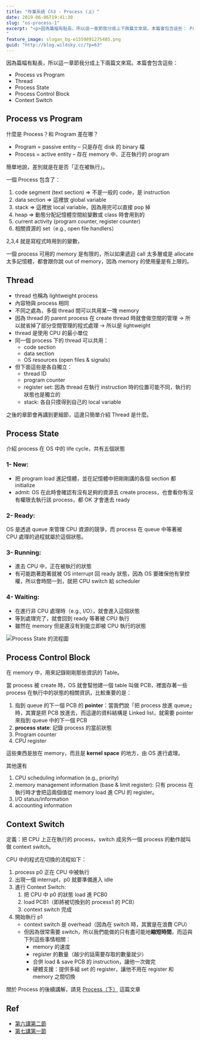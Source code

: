 ```yaml
---
title: "作業系統 Ch3 - Process (上）"
date: 2019-06-06T19:41:30
slug: "os-process-1"
excerpt: "<p>因為篇幅有點長，所以這一章節我分成上下兩篇文來寫。本篇會包含這些： Process vs Program Th&#8230;</p>
"
feature_image: slogan_bg-e1559891275485.png
guid: "http://blog.wildsky.cc/?p=63"
---
```

因為篇幅有點長，所以這一章節我分成上下兩篇文來寫。本篇會包含這些：

*   Process vs Program
*   Thread
*   Process State
*   Process Control Block
*   Context Switch

Process vs Program
------------------

什麼是 Process？和 Program 差在哪？

*   Program = passive entity – 只是存在 disk 的 binary 檔
*   Process = active entity – 存在 memory 中、正在執行的 program

簡單地說，差別就是在是否「正在被執行」。

一個 Process 包含了：

1.  code segment (text section) => 不是一般的 code，是 instruction
2.  data section => 這裡放 global variable
3.  stack => 這裡放 local variable，因為用完可以直接 pop 掉
4.  heap => 動態分配記憶體空間給變數或 class 時會用到的
5.  current activity (program counter, register counter)
6.  相關資源的 set（e.g., open file handlers）

2,3,4 就是寫程式時用到的變數，

一個 process 可用的 memory 是有限的，所以如果遞迴 call 太多層或是 allocate 太多記憶體，都會跟你說 out of memory，因為 memory 的使用量是有上限的。

Thread
------

*   thread 也稱為 lightweight process
*   內容物與 process 相同
*   不同之處為，多個 thread 間可以共用某一塊 memory
*   因為 thread 的 parent process 在 create thread 時就會做空間的管理
    → 所以就省掉了部分空間管理的程式處理
    → 所以是 lightweight
*   thread 是使用 CPU 的最小單位
*   同一個 process 下的 thread 可以共用：
    *   code section
    *   data section
    *   OS resources (open files & signals)
*   但下面這些是各自獨立：
    *   thread ID
    *   program counter
    *   register set: 因為 thread 在執行 instruction 時的位置可能不同，執行的狀態也是獨立的
    *   stack: 各自只摸得到自己的 local variable

之後的章節會再講到更細節，這邊只簡單介紹 Thread 是什麼。

Process State
-------------

介紹 process 在 OS 中的 life cycle，共有五個狀態

### 1- New:

*   把 program load 進記憶體，並在記憶體中把剛剛講的各個 section 都 initialize
*   admit: OS 在此時會確認有沒有足夠的資源去 create process，也會看你有沒有權限去執行該 process，都 OK 才會進去 ready

### 2- Ready:

OS 是透過 queue 來管理 CPU 資源的競爭，而 process 在 queue 中等著被 CPU 處理的過程就屬於這個狀態。

### 3- Running:

*   進去 CPU 中，正在被執行的狀態
*   有可能跑著跑著就被 OS interrupt 回 ready 狀態，因為 OS 要確保他有掌控權，所以會時間一到，就把 CPU switch 給 scheduler

### 4- Waiting:

*   在進行非 CPU 處理時（e.g., I/O），就會進入這個狀態
*   等到處理完了，就會回到 ready 等著被 CPU 執行
*   雖然在 memory 但是還沒有到能立即被 CPU 執行的狀態

![Process State 的流程圖](/images/os-process-state-diagram.png)

Process Control Block
---------------------

在 memory 中，用來記錄剛剛那些資訊的 Table。

當 process 被 create 時，OS 就會幫他建一個 table 叫做 PCB，裡面存著一些 process 在執行中的狀態的相關資訊，比較重要的是：

1.  指到 queue 的下一個 PCB 的 **pointer**：當我們說「把 process 放進 queue」時，其實是把 PCB 放進去，而這邊的資料結構是 Linked list，就需要 pointer 來指到 queue 中的下一個 PCB
2.  **process state**: 記錄 process 的當前狀態
3.  Program counter
4.  CPU register

這些東西是放在 memory，而且是 **kernel space** 的地方，由 OS 進行處理。

其他還有

1.  CPU scheduling information (e.g., priority)
2.  memory management information (base & limit register): 只有 process 在執行時才會把這兩個值從 memory load 進 CPU 的 register。
3.  I/O status/information
4.  accounting information

Context Switch
--------------

定義：把 CPU 上正在執行的 process，switch 成另外一個 process 的動作就叫做 context switch。

CPU 中的程式在切換的流程如下：

1.  process p0 正在 CPU 中被執行
2.  出現一個 interrupt，p0 就要準備進入 idle
3.  進行 Context Switch:
    1.  把 CPU 中 p0 的狀態 load 進 PCB0
    2.  load PCB1（即將被切換到的 process1 的 PCB）
    3.  context switch 完成
4.  開始執行 p1
    *   context switch 是 overhead（因為在 switch 時，其實是在浪費 CPU）
    *   但因為很常需要 switch，所以我們能做的只有盡可能地**縮短時間**，而這與下列這些事情相關：
        *   memory 的速度
        *   register 的數量（越少的話需要存取的數量就少）
        *   合併 load & save PCB 的 instruction，讓他一次做完
        *   硬體支援：提供多組 set 的 register，讓他不用在 register 和 memory 之間切換

關於 Process 的後續講解，請見 [Process（下）](http://blog.wildsky.cc/posts/os-process-2/) 這篇文章

Ref
---

*   [第六講第二節](http://ocw.nthu.edu.tw/ocw/index.php?page=chapter&cid=141&chid=1845&video_url=http%3A%2F%2Focw.nthu.edu.tw%2Fvideosite%2Findex.php%3Fop%3Dwatch%26id%3D3936%26filename%3D1920_1080_3072.MP4%26type%3Dview%26cid%3D141%26chid%3D1845)
*   [第七講第一節](http://ocw.nthu.edu.tw/ocw/index.php?page=chapter&cid=141&chid=1846&video_url=http%3A%2F%2Focw.nthu.edu.tw%2Fvideosite%2Findex.php%3Fop%3Dwatch%26id%3D3937%26filename%3D1920_1080_3072.MP4%26type%3Dview%26cid%3D141%26chid%3D1846)
